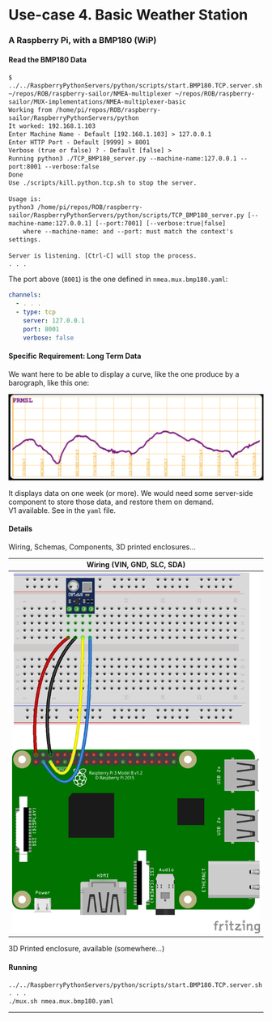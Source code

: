 # Use-case 4. Basic Weather Station
### A Raspberry Pi, with a BMP180 (WiP)

#### Read the BMP180 Data
```
$ ../../RaspberryPythonServers/python/scripts/start.BMP180.TCP.server.sh
~/repos/ROB/raspberry-sailor/NMEA-multiplexer ~/repos/ROB/raspberry-sailor/MUX-implementations/NMEA-multiplexer-basic
Working from /home/pi/repos/ROB/raspberry-sailor/RaspberryPythonServers/python
It worked: 192.168.1.103 
Enter Machine Name - Default [192.168.1.103] > 127.0.0.1
Enter HTTP Port - Default [9999] > 8001
Verbose (true or false) ? - Default [false] > 
Running python3 ./TCP_BMP180_server.py --machine-name:127.0.0.1 --port:8001 --verbose:false
Done
Use ./scripts/kill.python.tcp.sh to stop the server.

Usage is:
python3 /home/pi/repos/ROB/raspberry-sailor/RaspberryPythonServers/python/scripts/TCP_BMP180_server.py [--machine-name:127.0.0.1] [--port:7001] [--verbose:true|false]
    where --machine-name: and --port: must match the context's settings.

Server is listening. [Ctrl-C] will stop the process.
. . .
```
The port above (`8001`) is the one defined in `nmea.mux.bmp180.yaml`:
```yaml
channels:
  - . . .
  - type: tcp
    server: 127.0.0.1
    port: 8001
    verbose: false
```

#### Specific Requirement: Long Term Data
We want here to be able to display a curve, like the one produce by a barograph, like this one:

![Barograph](../doc_resources/barograph.png)

It displays data on one week (or more). We would need some server-side component to store those data,
and restore them on demand.  
V1 available. See in the `yaml` file.


#### Details
Wiring, Schemas, Components, 3D printed enclosures...

|        Wiring (VIN, GND, SLC, SDA)        |
|:-----------------------------------------:|
| ![BMP180](../doc_resources/BMP180_bb.png) |

3D Printed enclosure, available (somewhere...)

#### Running
```
../../RaspberryPythonServers/python/scripts/start.BMP180.TCP.server.sh
. . .
./mux.sh nmea.mux.bmp180.yaml
```

---
